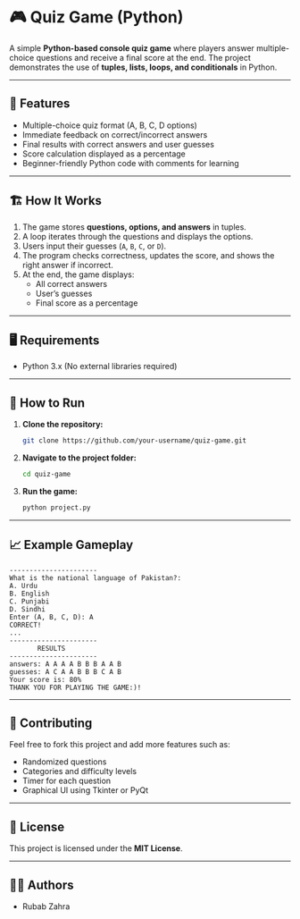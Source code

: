 # 🎮 Quiz Game (Python)

A simple **Python-based console quiz game** where players answer multiple-choice questions and receive a final score at the end. The project demonstrates the use of **tuples, lists, loops, and conditionals** in Python.

---

## 🚀 Features

- Multiple-choice quiz format (A, B, C, D options)
- Immediate feedback on correct/incorrect answers
- Final results with correct answers and user guesses
- Score calculation displayed as a percentage
- Beginner-friendly Python code with comments for learning

---

## 🏗️ How It Works

1. The game stores **questions, options, and answers** in tuples.
2. A loop iterates through the questions and displays the options.
3. Users input their guesses (`A`, `B`, `C`, or `D`).
4. The program checks correctness, updates the score, and shows the right answer if incorrect.
5. At the end, the game displays:
   - All correct answers
   - User’s guesses
   - Final score as a percentage

---

## 🖥️ Requirements

- Python 3.x (No external libraries required)

---

## 🔧 How to Run

1. **Clone the repository:**
   ```bash
   git clone https://github.com/your-username/quiz-game.git
   ```

2. **Navigate to the project folder:**
   ```bash
   cd quiz-game
   ```

3. **Run the game:**
   ```bash
   python project.py
   ```

---

## 📈 Example Gameplay
```
----------------------
What is the national language of Pakistan?:
A. Urdu
B. English
C. Punjabi
D. Sindhi
Enter (A, B, C, D): A
CORRECT!
...
----------------------
       RESULTS        
----------------------
answers: A A A A B B B A A B
guesses: A C A A B B B C A B
Your score is: 80%
THANK YOU FOR PLAYING THE GAME:)!
```

---

## 🤝 Contributing

Feel free to fork this project and add more features such as:
- Randomized questions
- Categories and difficulty levels
- Timer for each question
- Graphical UI using Tkinter or PyQt

---

## 📜 License

This project is licensed under the **MIT License**.

---

## 👨‍💻 Authors
- Rubab Zahra

